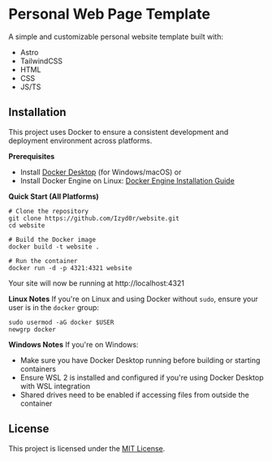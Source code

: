 # Personal Web Page Template

A simple and customizable personal website template built with:
- Astro
- TailwindCSS
- HTML
- CSS
- JS/TS

## Installation
This project uses Docker to ensure a consistent development and deployment environment across platforms.

**Prerequisites**
- Install [Docker Desktop](https://docs.docker.com/engine/install/) (for Windows/macOS)
    or
- Install Docker Engine on Linux: [Docker Engine Installation Guide](https://docs.docker.com/engine/install/)

**Quick Start (All Platforms)**

```
# Clone the repository
git clone https://github.com/Izyd0r/website.git
cd website

# Build the Docker image
docker build -t website .

# Run the container
docker run -d -p 4321:4321 website
```
Your site will now be running at http://localhost:4321

**Linux Notes**
If you're on Linux and using Docker without ```sudo```, ensure your user is in the ```docker``` group:
```
sudo usermod -aG docker $USER
newgrp docker
```

**Windows Notes**
If you're on Windows:
- Make sure you have Docker Desktop running before building or starting containers
- Ensure WSL 2 is installed and configured if you're using Docker Desktop with WSL integration
- Shared drives need to be enabled if accessing files from outside the container

## License

This project is licensed under the [MIT License](LICENSE).